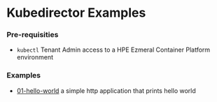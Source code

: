 # Kubedirector Examples

### Pre-requisities

 - `kubectl` Tenant Admin access to a HPE Ezmeral Container Platform environment 

### Examples

 - [01-hello-world](./01-hello-world) a simple http application that prints hello world
